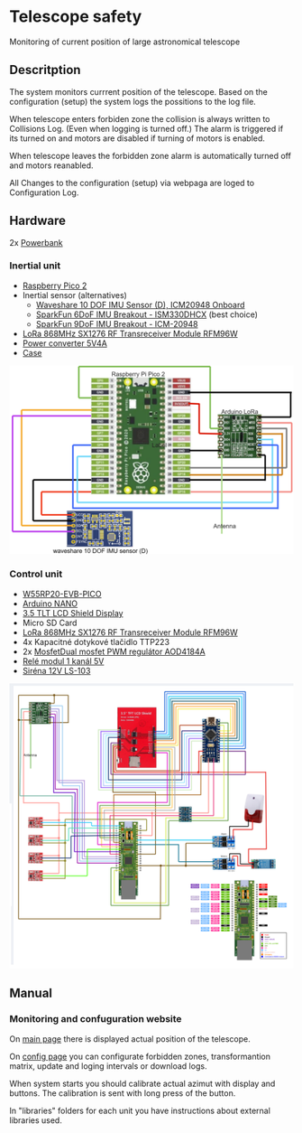 # Telescope safety
Monitoring of current position of large astronomical telescope

## Descritption
The system monitors currrent position of the telescope. Based on the configuration (setup) the system logs the possitions to the log file.

When telescope enters forbiden zone the collision is always written to Collisions Log. (Even when logging is turned off.) The alarm is triggered if its turned on and motors are disabled if turning of motors is enabled.

When telescope leaves the forbidden zone alarm is automatically turned off and motors reanabled.


All Changes to the configuration (setup) via webpaga are loged to Configuration Log.



## Hardware
2x [Powerbank](https://www.alza.sk/spello-vreckova-powerbanka-5000-mah-cierna-d12422928.htm)

### Inertial unit
- [Raspberry Pico 2](https://www.raspberrypi.com/products/raspberry-pi-pico-2/)
- Inertial sensor (alternatives)
  - [Waveshare 10 DOF IMU Sensor (D), ICM20948 Onboard](https://www.sparkfun.com/sparkfun-6dof-imu-breakout-ism330dhcx-qwiic.html)
  - [SparkFun 6DoF IMU Breakout - ISM330DHCX](https://www.sparkfun.com/sparkfun-6dof-imu-breakout-ism330dhcx-qwiic.html) (best choice)
  - [SparkFun 9DoF IMU Breakout - ICM-20948](https://www.sparkfun.com/sparkfun-9dof-imu-breakout-icm-20948-qwiic.html)
- [LoRa 868MHz SX1276 RF Transreceiver Module RFM96W](https://techfun.sk/produkt/komunikacny-modul-sx1276-lora-433-868-915-mhz/)
- [Power converter 5V4A](https://chipskey.en.made-in-china.com/product/ATJRiUelIGWN/China-47126-Output-5V-97-Mini-DC-DC-15V-12V-9V-7-4V-to-5V-4A-Step-Down-Buck-Power-Converter-Charging-Voltage-Regulator-Module.html)
- [Case](https://www.tinkercad.com/things/2qtOncCJI9N-inertial-unit)

![Inertial unit scheme](/docs/schemes/inertial_unit.png)

### Control unit
- [W55RP20-EVB-PICO](https://docs.wiznet.io/Product/ioNIC/W55RP20/w55rp20-evb-pico)
- [Arduino NANO](https://store.arduino.cc/en-sk/products/arduino-nano)
- [3.5 TLT LCD Shield Display](https://techfun.sk/produkt/tft-display-shield-3-5-pre-arduino-uno-s-sd-kartou)
- Micro SD Card
- [LoRa 868MHz SX1276 RF Transreceiver Module RFM96W](https://techfun.sk/produkt/komunikacny-modul-sx1276-lora-433-868-915-mhz/)
- 4x Kapacitné dotykové tlačidlo TTP223
- 2x [MosfetDual mosfet PWM regulátor AOD4184A](https://techfun.sk/produkt/dual-mosfet-pwm-regulator-aod4184a/)
- [Relé modul 1 kanál 5V](https://techfun.sk/produkt/rele-modul-1-kanal-5v/)
- [Siréna 12V LS-103](https://techfun.sk/produkt/sirena-12v-ls-103/)

![Control unit scheme](/docs/schemes/control_unit.png)


## Manual
### Monitoring and confuguration website
On [main page](http://teleskop.local) there is displayed actual position of the telescope.

On [config page](http://teleskop.local/config) you can configurate forbidden zones, transformantion matrix, update and loging intervals or download logs.

When system starts you should calibrate actual azimut with display and buttons. The calibration is sent with long press of the button.

In "libraries" folders for each unit you have instructions about external libraries used.

